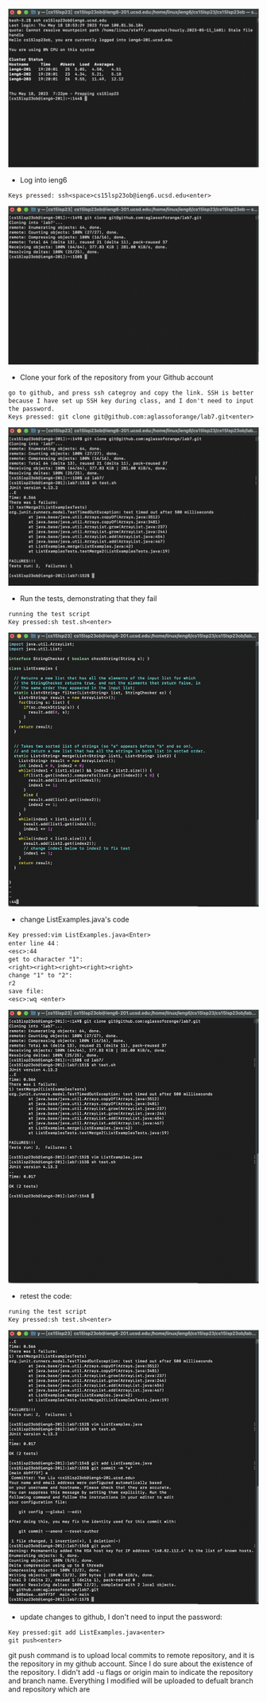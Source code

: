 ![Image](lab4_1.png)

* Log into ieng6 <br />

```
Keys pressed: ssh<space>cs15lsp23ob@ieng6.ucsd.edu<enter>
```

![Image](lab4_2.png)

* Clone your fork of the repository from your Github account<br />

```
go to github, and press ssh categroy and copy the link. SSH is better because I have set up SSH key during class, and I don't need to input the password.
Keys pressed: git clone git@github.com:aglassoforange/lab7.git<enter>
```


![Image](lab4_3.png)
* Run the tests, demonstrating that they fail <br />

```
running the test script
Key pressed:sh test.sh<enter>
```


![Image](lab4_4.png)
* change ListExamples.java's code

```
Key pressed:vim ListExamples.java<Enter> 
enter line 44：
<esc>:44 
get to character "1":
<right><right><right><right><right>
change "1" to "2":
r2
save file:
<esc>:wq <enter>
```
![Image](lab4_7.png)
* retest the code:
```
runing the test script
Key pressed:sh test.sh<enter>
```

![Image](lab4_8.png)
* update changes to github, I don't need to input the password:
```
Key pressed:git add ListExamples.java<enter>
git push<enter>
```
git push command is to upload local commits to remote repository, and it is the repository in my github account. Since I do sure about the existence of the repository. I didn't add -u flags or origin main to indicate the repository and branch name. Everything I modified will be uploaded to defualt branch and repository which are 


